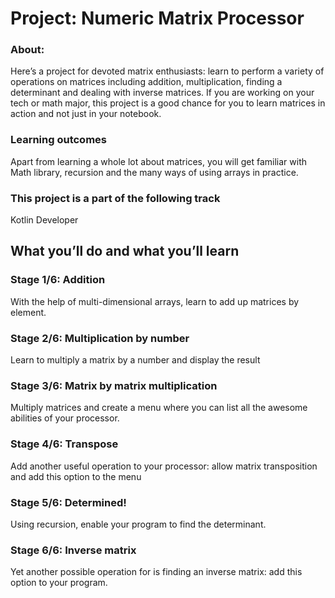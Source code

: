 # Project: Numeric Matrix Processor
### About:
Here’s a project for devoted matrix enthusiasts: learn to perform a variety of operations on matrices including addition, multiplication, finding a determinant and dealing with inverse matrices. If you are working on your tech or math major, this project is a good chance for you to learn matrices in action and not just in your notebook.
### Learning outcomes
Apart from learning a whole lot about matrices, you will get familiar with Math library, recursion and the many ways of using arrays in practice.
### This project is a part of the following track
Kotlin Developer
## What you’ll do and what you’ll learn
### Stage 1/6: Addition
With the help of multi-dimensional arrays, learn to add up matrices by element.
### Stage 2/6: Multiplication by number
Learn to multiply a matrix by a number and display the result
### Stage 3/6: Matrix by matrix multiplication
Multiply matrices and create a menu where you can list all the awesome abilities of your processor.
### Stage 4/6: Transpose
Add another useful operation to your processor: allow matrix transposition and add this option to the menu
### Stage 5/6: Determined!
Using recursion, enable your program to find the determinant.
### Stage 6/6: Inverse matrix
Yet another possible operation for is finding an inverse matrix: add this option to your program.
